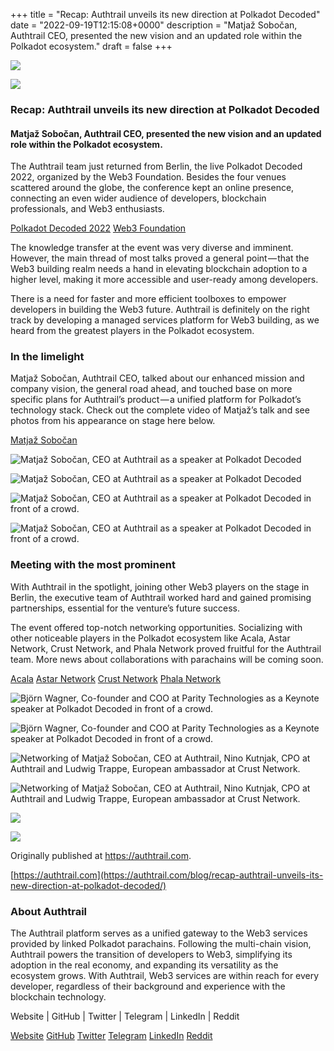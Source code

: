 +++
title = "Recap: Authtrail unveils its new direction at Polkadot Decoded"
date = "2022-09-19T12:15:08+0000"
description = "Matjaž Sobočan, Authtrail CEO, presented the new vision and an updated role within the Polkadot ecosystem."
draft = false
+++

![](/images/1b46e3ec3b0517cb044c2633d7c1787d.png)


![](/images/1b46e3ec3b0517cb044c2633d7c1787d.png)


### Recap: Authtrail unveils its new direction at Polkadot Decoded


#### Matjaž Sobočan, Authtrail CEO, presented the new vision and an updated role within the Polkadot ecosystem.


The Authtrail team just returned from Berlin, the live Polkadot Decoded 2022, organized by the Web3 Foundation. Besides the four venues scattered around the globe, the conference kept an online presence, connecting an even wider audience of developers, blockchain professionals, and Web3 enthusiasts.

[Polkadot Decoded 2022](https://decoded.polkadot.network/)
[Web3 Foundation](https://web3.foundation/)

The knowledge transfer at the event was very diverse and imminent. However, the main thread of most talks proved a general point — that the Web3 building realm needs a hand in elevating blockchain adoption to a higher level, making it more accessible and user-ready among developers.


There is a need for faster and more efficient toolboxes to empower developers in building the Web3 future. Authtrail is definitely on the right track by developing a managed services platform for Web3 building, as we heard from the greatest players in the Polkadot ecosystem.


### In the limelight


Matjaž Sobočan, Authtrail CEO, talked about our enhanced mission and company vision, the general road ahead, and touched base on more specific plans for Authtrail’s product — a unified platform for Polkadot’s technology stack. Check out the complete video of Matjaž’s talk and see photos from his appearance on stage here below.

[Matjaž Sobočan](https://at.linkedin.com/in/matjazsobocan)

![Matjaž Sobočan, CEO at Authtrail as a speaker at Polkadot Decoded](/images/2f00ed8c19af1085a27a07bc8cf81d47.png)


![Matjaž Sobočan, CEO at Authtrail as a speaker at Polkadot Decoded](/images/2f00ed8c19af1085a27a07bc8cf81d47.png)


![Matjaž Sobočan, CEO at Authtrail as a speaker at Polkadot Decoded in front of a crowd.](/images/6efb208cf783c30398cc7fde14fa5458.jpeg)


![Matjaž Sobočan, CEO at Authtrail as a speaker at Polkadot Decoded in front of a crowd.](/images/6efb208cf783c30398cc7fde14fa5458.jpeg)


### Meeting with the most prominent


With Authtrail in the spotlight, joining other Web3 players on the stage in Berlin, the executive team of Authtrail worked hard and gained promising partnerships, essential for the venture’s future success.


The event offered top-notch networking opportunities. Socializing with other noticeable players in the Polkadot ecosystem like Acala, Astar Network, Crust Network, and Phala Network proved fruitful for the Authtrail team. More news about collaborations with parachains will be coming soon.

[Acala](https://acala.network/)
[Astar Network](https://astar.network/)
[Crust Network](https://crust.network/)
[Phala Network](https://www.phala.network/)

![Björn Wagner, Co-founder and COO at Parity Technologies as a Keynote speaker at Polkadot Decoded in front of a crowd.](/images/406201debe4a79d3ad6f5956df8c9b2d.jpeg)


![Björn Wagner, Co-founder and COO at Parity Technologies as a Keynote speaker at Polkadot Decoded in front of a crowd.](/images/406201debe4a79d3ad6f5956df8c9b2d.jpeg)


![Networking of Matjaž Sobočan, CEO at Authtrail, Nino Kutnjak, CPO at Authtrail and Ludwig Trappe, European ambassador at Crust Network.](/images/21000b2e744e7a364107eef9d55b4dca.jpeg)


![Networking of Matjaž Sobočan, CEO at Authtrail, Nino Kutnjak, CPO at Authtrail and Ludwig Trappe, European ambassador at Crust Network.](/images/21000b2e744e7a364107eef9d55b4dca.jpeg)


![](/images/1298a7299dcf2c23ec48128279a4613a.png)


![](/images/1298a7299dcf2c23ec48128279a4613a.png)


Originally published at https://authtrail.com.

[https://authtrail.com](https://authtrail.com/blog/recap-authtrail-unveils-its-new-direction-at-polkadot-decoded/)

### About Authtrail


The Authtrail platform serves as a unified gateway to the Web3 services provided by linked Polkadot parachains. Following the multi-chain vision, Authtrail powers the transition of developers to Web3, simplifying its adoption in the real economy, and expanding its versatility as the ecosystem grows. With Authtrail, Web3 services are within reach for every developer, regardless of their background and experience with the blockchain technology.


Website | GitHub | Twitter | Telegram | LinkedIn | Reddit

[Website](https://authtrail.com/)
[GitHub](https://github.com/AuthTrail)
[Twitter](https://twitter.com/apillon)
[Telegram](https://t.me/Authtrail)
[LinkedIn](https://www.linkedin.com/company/authtrail)
[Reddit](https://www.reddit.com/r/authtrail/)
